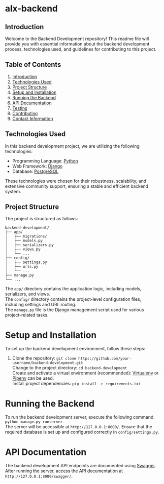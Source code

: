 # alx-backend  
## Introduction  
Welcome to the Backend Development repository! This readme file will provide you with essential information about the backend development process, technologies used, and guidelines for contributing to this project.

## Table of Contents  
1. [Introduction](https://github.com/Flesier/alx-backend#introduction)  
2. [Technologies Used](https://github.com/Flesier/alx-backend#technologies-used)  
3. [Project Structure](https://github.com/Flesier/alx-backend#project-structure)  
4. [Setup and Installation](https://github.com/Flesier/alx-backend#setup-and-installation)  
5. [Running the Backend](https://github.com/Flesier/alx-backend#running-the-backend)  
6. [API Documentation](https://github.com/Flesier/alx-backend#api-documentation)  
7. [Testing](https://github.com/Flesier/alx-backend#testing)  
8. [Contributing](https://github.com/Flesier/alx-backend#contributing)  
9. [Contact Information](https://github.com/Flesier/alx-backend#contact-information)

## Technologies Used  
In this backend development project, we are utilizing the following technologies:  
- Programming Language: [Python](https://www.python.org/)  
- Web Framework: [Django](https://www.djangoproject.com/)  
- Database: [PostgreSQL](https://www.postgresql.org/)

These technologies were chosen for their robustness, scalability, and extensive community support, ensuring a stable and efficient backend system.

## Project Structure  
The project is structured as follows:  

```
backend-development/
├── app/
│   ├── migrations/
│   ├── models.py
│   ├── serializers.py
│   ├── views.py
│   └── ...
├── config/
│   ├── settings.py
│   ├── urls.py
│   └── ...
├── manage.py
└── ...
```

The `app/` directory contains the application logic, including models, serializers, and views.  
The `config/` directory contains the project-level configuration files, including settings and URL routing.  
The `manage.py` file is the Django management script used for various project-related tasks.  

# Setup and Installation  
To set up the backend development environment, follow these steps:  

1. Clone the repository: `git clone https://github.com/your-username/backend-development.git`  
Change to the project directory: `cd backend-development`  
Create and activate a virtual environment (recommended): [Virtualenv](https://virtualenv.pypa.io/) or [Pipenv](https://pipenv.pypa.io/) can be used.  
Install project dependencies: `pip install -r requirements.txt`  

# Running the Backend  
To run the backend development server, execute the following command:  
`python manage.py runserver`  
The server will be accessible at `http://127.0.0.1:8000/`. Ensure that the required database is set up and configured correctly in `config/settings.py`.  

# API Documentation
The backend development API endpoints are documented using [Swagger](https://swagger.io/). After running the server, access the API documentation at `http://127.0.0.1:8000/swagger/`.
